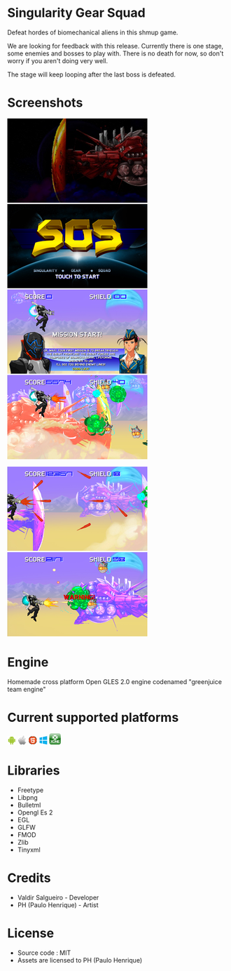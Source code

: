 # Singularity Gear Squad

Defeat hordes of biomechanical aliens in this shmup game.

We are looking for feedback with this release. Currently there is one stage, some enemies and bosses to play with. There is no death for now, so don't worry if you aren't doing very well. 

The stage will keep looping after the last boss is defeated.

# Screenshots
 ![alt](https://raw.githubusercontent.com/valdirSalgueiro/sgsCrossPlatform/master/promotion/SGS%202012-12-18%2023-04-16-02.png)
 ![alt](https://raw.githubusercontent.com/valdirSalgueiro/sgsCrossPlatform/master/promotion/SGS%202012-12-18%2023-04-44-68.png)
 ![alt](https://raw.githubusercontent.com/valdirSalgueiro/sgsCrossPlatform/master/promotion/SGS%202012-12-18%2023-04-59-45.png)
 ![alt](https://raw.githubusercontent.com/valdirSalgueiro/sgsCrossPlatform/master/promotion/SGS%202012-12-18%2023-05-58-80.png)

 ![alt](https://raw.githubusercontent.com/valdirSalgueiro/sgsCrossPlatform/master/promotion/SGS%202012-12-18%2023-06-39-19.png)
 ![alt](https://raw.githubusercontent.com/valdirSalgueiro/sgsCrossPlatform/master/promotion/SGS%202012-12-18%2023-07-42-24.png)


# Engine
Homemade cross platform Open GLES 2.0 engine codenamed "greenjuice team engine"

# Current supported platforms
![alt](https://raw.githubusercontent.com/valdirSalgueiro/sgsCrossPlatform/master/promotion/dl_android.png)
![alt](https://raw.githubusercontent.com/valdirSalgueiro/sgsCrossPlatform/master/promotion/dl_apple.png)
![alt](https://raw.githubusercontent.com/valdirSalgueiro/sgsCrossPlatform/master/promotion/dl_html5.gif)
![alt](https://raw.githubusercontent.com/valdirSalgueiro/sgsCrossPlatform/master/promotion/dl_uwp.png)
![alt](https://raw.githubusercontent.com/valdirSalgueiro/sgsCrossPlatform/master/promotion/xbox-icon-21.png)

# Libraries
- Freetype
- Libpng
- Bulletml
- Opengl Es 2
- EGL
- GLFW
- FMOD
- Zlib
- Tinyxml

# Credits
- Valdir Salgueiro - Developer
- PH (Paulo Henrique) - Artist

# License
- Source code : MIT
- Assets are licensed to PH (Paulo Henrique)
